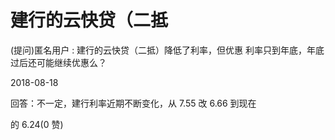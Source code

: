 # 建行的云快贷（二抵

(提问)匿名用户 : 建行的云快贷（二抵）降低了利率，但优惠 利率只到年底，年底过后还可能继续优惠么？

2018-08-18

回答：不一定，建行利率近期不断变化，从 7.55 改 6.66 到现在

的 6.24(0 赞)